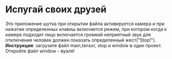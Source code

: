 # Испугай своих друзей
Это приложение шутка
при открытии файла активируется камера и при нажатии определенных клавиш включается режим, при котором когда к камере подходит лицо включается громкий неприятный звук
для отключения человек должен показать определенный жест("Stop!").
**Инструкция**: загрузите файл main,tensor, stop и window в один проект. Откройте файл window - вуаля!
